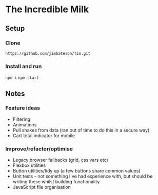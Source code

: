 # The Incredible Milk
## Setup

### Clone

`https://github.com/jimbateson/tim.git`

### Install and run

`npm i`
`npm start`

## Notes

### Feature ideas
* Filtering
* Animations
* Pull shakes from data (ran out of time to do this in a secure way)
* Cart total indicator for mobile

### Improve/refactor/optimise
* Legacy browser fallbacks (grid, css vars etc)
* Flexbox utilities
* Button utilities/tidy up (a few buttons share common values)
* Unit tests - not something I've had experience with, but should be writing these whilst building functionality
* JavaScript file organisation
